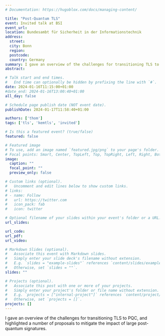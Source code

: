 ```yaml
---
# Documentation: https://hugoblox.com/docs/managing-content/

title: "Post-Quantum TLS"
event: Invited talk at BSI
event_url:
location: Bundesambt für Sicherheit in der Informationstechnik
address:
  street:
  city: Bonn
  region:
  postcode:
  country: Germany
summary: I gave an overview of the challenges for transitioning TLS to PQC, and highlighted a number of proposals to mitigate the impact of large post-quantum signatures.
abstract:

# Talk start and end times.
#   End time can optionally be hidden by prefixing the line with `#`.
date: 2024-01-16T11:15:00+01:00
#date_end: 2024-01-16T13:00:40+01:00
all_day: false

# Schedule page publish date (NOT event date).
publishDate: 2024-01-17T11:58:40+01:00

authors: ['thom']
tags: ['tls', 'kemtls', 'invited']

# Is this a featured event? (true/false)
featured: false

# Featured image
# To use, add an image named `featured.jpg/png` to your page's folder.
# Focal points: Smart, Center, TopLeft, Top, TopRight, Left, Right, BottomLeft, Bottom, BottomRight.
image:
  caption: ""
  focal_point: ""
  preview_only: false

# Custom links (optional).
#   Uncomment and edit lines below to show custom links.
# links:
# - name: Follow
#   url: https://twitter.com
#   icon_pack: fab
#   icon: twitter

# Optional filename of your slides within your event's folder or a URL.
url_slides:

url_code:
url_pdf:
url_video:

# Markdown Slides (optional).
#   Associate this event with Markdown slides.
#   Simply enter your slide deck's filename without extension.
#   E.g. `slides = "example-slides"` references `content/slides/example-slides.md`.
#   Otherwise, set `slides = ""`.
slides: ""

# Projects (optional).
#   Associate this post with one or more of your projects.
#   Simply enter your project's folder or file name without extension.
#   E.g. `projects = ["internal-project"]` references `content/project/deep-learning/index.md`.
#   Otherwise, set `projects = []`.
projects: []
---
```

I gave an overview of the challenges for transitioning TLS to PQC, and highlighted a number of proposals to mitigate the impact of large post-quantum signatures.